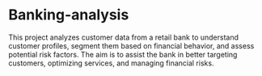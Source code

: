# Banking-analysis
This project analyzes customer data from a retail bank to understand customer profiles, segment them based on financial behavior, and assess potential risk factors. The aim is to assist the bank in better targeting customers, optimizing services, and managing financial risks.
